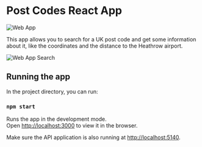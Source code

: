 # Post Codes React App

![Web App](/public/web-app.png)

This app allows you to search for a UK post code and get some information about it, like the coordinates and the distance
to the Heathrow airport.


![Web App Search](/public/web-app-search.png)

## Running the app

In the project directory, you can run:

### `npm start`

Runs the app in the development mode.\
Open [http://localhost:3000](http://localhost:3000) to view it in the browser.

Make sure the API application is also running at [http://localhost:5140](http://localhost:5140).